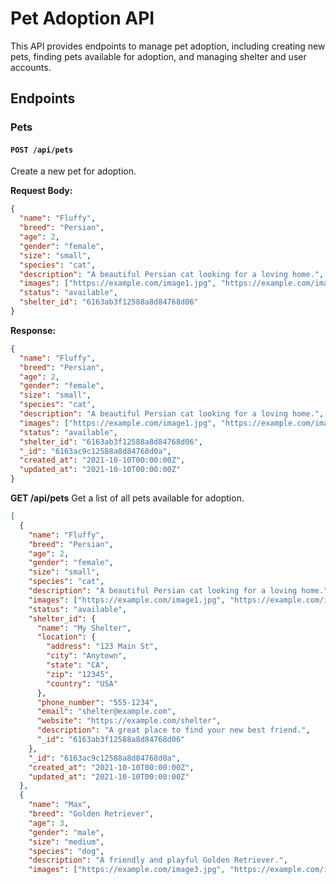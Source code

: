 # Pet Adoption API

This API provides endpoints to manage pet adoption, including creating new pets, finding pets available for adoption, and managing shelter and user accounts.

## Endpoints

### Pets

#### `POST /api/pets`

Create a new pet for adoption.

**Request Body:**
```json
{
  "name": "Fluffy",
  "breed": "Persian",
  "age": 2,
  "gender": "female",
  "size": "small",
  "species": "cat",
  "description": "A beautiful Persian cat looking for a loving home.",
  "images": ["https://example.com/image1.jpg", "https://example.com/image2.jpg"],
  "status": "available",
  "shelter_id": "6163ab3f12588a8d84768d06"
}
```
**Response:**
```json
{
  "name": "Fluffy",
  "breed": "Persian",
  "age": 2,
  "gender": "female",
  "size": "small",
  "species": "cat",
  "description": "A beautiful Persian cat looking for a loving home.",
  "images": ["https://example.com/image1.jpg", "https://example.com/image2.jpg"],
  "status": "available",
  "shelter_id": "6163ab3f12588a8d84768d06",
  "_id": "6163ac9c12588a8d84768d0a",
  "created_at": "2021-10-10T00:00:00Z",
  "updated_at": "2021-10-10T00:00:00Z"
}
```

**GET /api/pets**
Get a list of all pets available for adoption.
```json
[
  {
    "name": "Fluffy",
    "breed": "Persian",
    "age": 2,
    "gender": "female",
    "size": "small",
    "species": "cat",
    "description": "A beautiful Persian cat looking for a loving home.",
    "images": ["https://example.com/image1.jpg", "https://example.com/image2.jpg"],
    "status": "available",
    "shelter_id": {
      "name": "My Shelter",
      "location": {
        "address": "123 Main St",
        "city": "Anytown",
        "state": "CA",
        "zip": "12345",
        "country": "USA"
      },
      "phone_number": "555-1234",
      "email": "shelter@example.com",
      "website": "https://example.com/shelter",
      "description": "A great place to find your new best friend.",
      "_id": "6163ab3f12588a8d84768d06"
    },
    "_id": "6163ac9c12588a8d84768d0a",
    "created_at": "2021-10-10T00:00:00Z",
    "updated_at": "2021-10-10T00:00:00Z"
  },
  {
    "name": "Max",
    "breed": "Golden Retriever",
    "age": 3,
    "gender": "male",
    "size": "medium",
    "species": "dog",
    "description": "A friendly and playful Golden Retriever.",
    "images": ["https://example.com/image3.jpg", "https://example.com/image4.jpg"],
```

